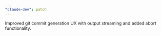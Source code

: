 ```yaml
---
"claude-dev": patch
---
```


Improved git commit generation UX with output streaming and added abort functionality.
